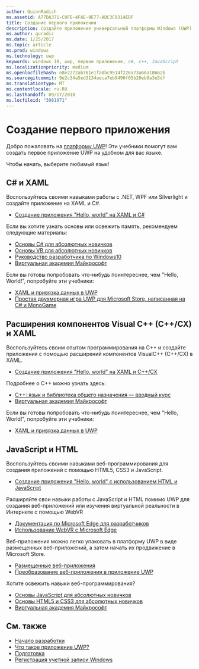 ```yaml
---
author: QuinnRadich
ms.assetid: A77DA371-C0FE-4FAE-9E77-ADC3C9314EDF
title: Создание первого приложения
description: Создайте приложение универсальной платформы Windows (UWP) для Windows 10 с помощью языка программирования по вашему выбору.
ms.author: quradic
ms.date: 1/25/2017
ms.topic: article
ms.prod: windows
ms.technology: uwp
keywords: windows 10, uwp, первое приложение, c#, c++, JavaScript
ms.localizationpriority: medium
ms.openlocfilehash: e8e2272ab761e1fa0bc9514f226a73a66a10662b
ms.sourcegitcommit: 9e2c34a5ed3134aeca7eb9490f05b20eb9a3e5df
ms.translationtype: MT
ms.contentlocale: ru-RU
ms.lasthandoff: 09/17/2018
ms.locfileid: "3981971"
---
```

# <a name="create-your-first-app"></a>Создание первого приложения

Добро пожаловать на [платформу UWP](universal-application-platform-guide.md)! Эти учебники помогут вам создать первое приложение UWP на удобном для вас языке.

Чтобы начать, выберите любимый язык!

## <a name="c-and-xaml"></a>C# и XAML

Воспользуйтесь своими навыками работы с .NET, WPF или Silverlight и создайте приложение на XAML и C#.

* [Создание приложения "Hello, world" на XAML и C#](create-a-hello-world-app-xaml-universal.md)

Если вы хотите узнать основы или освежить память, рекомендуем следующие материалы:

* [Основы C# для абсолютных новичков](https://go.microsoft.com/fwlink/?linkid=850801)
* [Основы VB для абсолютных новичков](https://go.microsoft.com/fwlink/?linkid=850802)
* [Руководство разработчика по Windows10](https://go.microsoft.com/fwlink/?linkid=850804)
* [Виртуальная академия Майкрософт](http://www.microsoftvirtualacademy.com/)

Если вы готовы попробовать что-нибудь поинтереснее, чем "Hello, World!", попробуйте эти учебники:

* [XAML и привязка данных в UWP](xaml-basics-intro.md)
* [Простая двухмерная игра UWP для Microsoft Store, написанная на C# и MonoGame](get-started-tutorial-game-mg2d.md)


## <a name="visual-c-component-extensions-ccx-and-xaml"></a>Расширения компонентов Visual C++ (C++/CX) и XAML

Воспользуйтесь своим опытом программирования на С++ и создайте приложения с помощью расширений компонентов VisualC++ (C++/CX) в XAML.

* [Создание приложения "Hello, world" на XAML и C++/CX](create-a-basic-windows-10-app-in-cpp.md)

Подробнее о C++ можно узнать здесь:

* [C++: язык и библиотека общего назначения — вводный курс](http://www.microsoftvirtualacademy.com/training-courses/c-a-general-purpose-language-and-library-jump-start)
* [Виртуальная академия Майкрософт](http://go.microsoft.com/fwlink/p/?LinkID=389916)

Если вы готовы попробовать что-нибудь поинтереснее, чем "Hello, World!", попробуйте эти учебники:

* [XAML и привязка данных в UWP](xaml-basics-intro.md)

## <a name="javascript-and-html"></a>JavaScript и HTML

Воспользуйтесь своими навыками веб-программирования для создания приложений с помощью HTML5, CSS3 и JavaScript.

* [Создание приложения "Hello, world" с использованием HTML и JavaScript](create-a-hello-world-app-js-uwp.md)

Расширяйте свои навыки работы с JavaScript и HTML помимо UWP для создания веб-приложений или изучения виртуальной реальности в Интернете с помощью WebVR

* [Документация по Microsoft Edge для разработчиков](https://docs.microsoft.com/microsoft-edge/)
* [Использование WebVR с Microsoft Edge](https://docs.microsoft.com/en-us/microsoft-edge/webvr/)

Веб-приложения можно легко упаковать в платформу UWP в виде размещенных веб-приложений, а затем начать их продвижение в Microsoft Store.

* [Размещенные веб-приложения](https://developer.microsoft.com/windows/bridges/hosted-web-apps)
* [Преобразование веб-приложения в приложение UWP](../porting/hwa-create-windows.md)

Хотите освежить навыки веб-программирования?

* [Основы JavaScript для абсолютных новичков](http://www.microsoftvirtualacademy.com/training-courses/javascript-fundamentals-for-absolute-beginners)
* [Основы HTML5 и CSS3 для абсолютных новичков](http://www.microsoftvirtualacademy.com/training-courses/html5-css3-fundamentals-development-for-absolute-beginners)
* [Виртуальная академия Майкрософт](http://go.microsoft.com/fwlink/p/?LinkID=389916)

## <a name="see-also"></a>См. также

* [Начало разработки](create-uwp-apps.md)
* [Что такое приложение UWP?](universal-application-platform-guide.md)
* [Подготовка](get-set-up.md)
* [Регистрация учетной записи Windows](sign-up.md)
